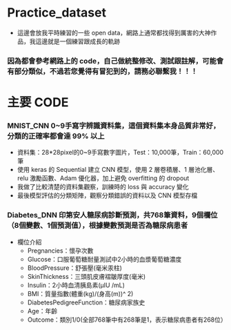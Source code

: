 # Practice_dataset
- 這邊會放我平時練習的一些 open data，網路上通常都找得到厲害的大神作品，我這邊就是一個練習跟成長的軌跡
### 因為都會參考網路上的 code，自己做統整修改、測試跟註解，可能會有部分類似，不過若您覺得有冒犯到的，請務必聯繫我！！！

# 主要 CODE 
### MNIST_CNN 0~9手寫字辨識資料集，這個資料集本身品質非常好，分類的正確率都會達 99% 以上
- 資料集：28*28pixel的0~9手寫數字圖片，Test：10,000筆，Train：60,000筆
- 使用 keras 的 Sequential 建立 CNN 模型，使用 2 層卷積層、1 層池化層、relu 激勵函數、Adam 優化器，加上避免 overfitting 的 dropout
- 我做了比較清楚的資料集觀察，訓練時的 loss 與 accuracy 變化
- 最後模型評估的分類矩陣，觀察分類錯誤的資料以及 CNN 模型存檔

### Diabetes_DNN 印第安人糖尿病診斷預測，共768筆資料，9個欄位（8個變數、1個預測值），根據變數預測是否為糖尿病患者
- 欄位介紹
  - Pregnancies：懷孕次數
  - Glucose：口服葡萄糖耐量測試中2小時的血漿葡萄糖濃度
  - BloodPressure：舒張壓(毫米汞柱)
  - SkinThickness：三頭肌皮膚褶皺厚度(毫米)
  - Insulin：2小時血清胰島素(μIU /mL)
  - BMI：質量指數(體重(kg)/(身高(m))^ 2)
  - DiabetesPedigreeFunction：糖尿病家族史
  - Age：年齡
  - Outcome：類別1/0(全部768筆中有268筆是1，表示糖尿病患者有268位）



